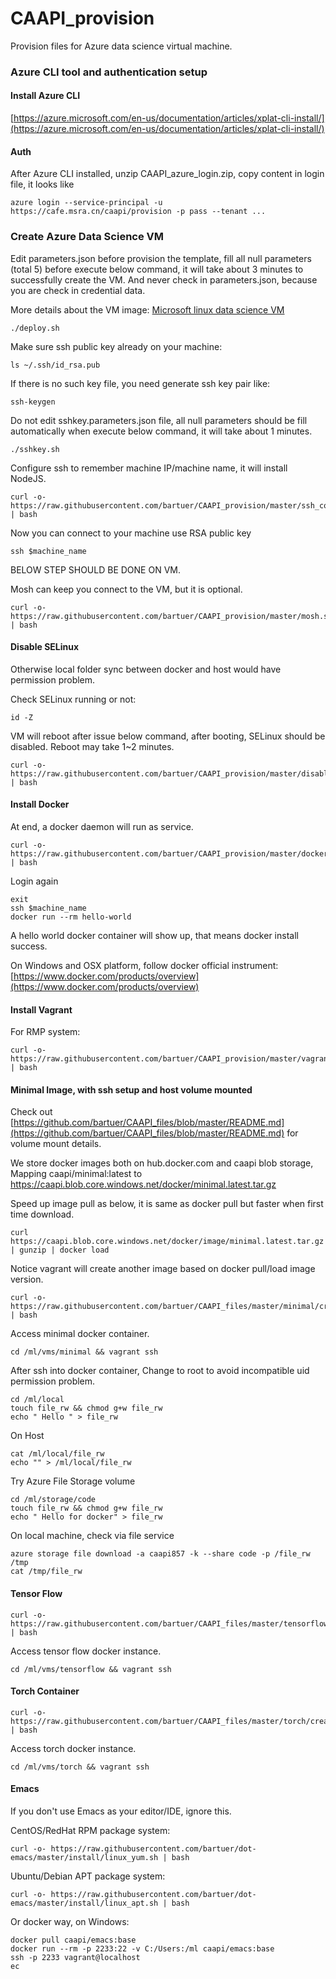 # CAAPI_provision

Provision files for Azure data science virtual machine. 

### Azure CLI tool and authentication setup

#### Install Azure CLI
[https://azure.microsoft.com/en-us/documentation/articles/xplat-cli-install/](https://azure.microsoft.com/en-us/documentation/articles/xplat-cli-install/)

#### Auth
After Azure CLI installed, unzip CAAPI_azure_login.zip, copy content
in login file, it looks like

```shell
azure login --service-principal -u https://cafe.msra.cn/caapi/provision -p pass --tenant ...
```
### Create Azure Data Science VM
Edit parameters.json before provision the template, fill all null 
parameters (total 5) before execute below command, it will take about 3 minutes
to successfully create the VM. And never check in parameters.json,
because you are check in credential data.

More details about the VM image:
[Microsoft linux data science VM](https://azure.microsoft.com/en-us/marketplace/partners/microsoft-ads/linux-data-science-vm/)

```shell
./deploy.sh
```
Make sure ssh public key already on your machine:
```shell
ls ~/.ssh/id_rsa.pub
```
If there is no such key file, you need generate ssh key pair like:
```shell
ssh-keygen
```
Do not edit sshkey.parameters.json file, all null parameters should be
fill automatically when execute below command, it will take about 1 minutes.
```shell
./sshkey.sh
```
Configure ssh to remember machine IP/machine name, it will install NodeJS.
```shell
curl -o- https://raw.githubusercontent.com/bartuer/CAAPI_provision/master/ssh_config.sh | bash
```
Now you can connect to your machine use RSA public key
```shell
ssh $machine_name
```
BELOW STEP SHOULD BE DONE ON VM.

Mosh can keep you connect to the VM, but it is optional.
```shell
curl -o- https://raw.githubusercontent.com/bartuer/CAAPI_provision/master/mosh.sh | bash
```

#### Disable SELinux
Otherwise local folder sync between docker and host would have
permission problem.

Check SELinux running or not:
```shell
id -Z
```

VM will reboot after issue below command, after booting, SELinux should be
disabled. Reboot may take 1~2 minutes.
```shell
curl -o- https://raw.githubusercontent.com/bartuer/CAAPI_provision/master/disable_selinux.sh | bash
```

#### Install Docker

At end, a docker daemon will run as service.

```shell
curl -o- https://raw.githubusercontent.com/bartuer/CAAPI_provision/master/docker.sh | bash
```

Login again
```shell
exit
ssh $machine_name
docker run --rm hello-world
```
A hello world docker container will show up, that means docker install success.

On Windows and OSX platform, follow docker official instrument:
[https://www.docker.com/products/overview](https://www.docker.com/products/overview)

#### Install Vagrant

For RMP system:

```shell
curl -o- https://raw.githubusercontent.com/bartuer/CAAPI_provision/master/vagrant.yum.sh | bash
```

#### Minimal Image, with ssh setup and host volume mounted 

Check out [https://github.com/bartuer/CAAPI_files/blob/master/README.md](https://github.com/bartuer/CAAPI_files/blob/master/README.md)
for volume mount details.

We store docker images both on hub.docker.com and caapi blob storage,
Mapping caapi/minimal:latest to https://caapi.blob.core.windows.net/docker/minimal.latest.tar.gz

Speed up image pull as below, it is same as docker pull but faster when first time download.
```
curl https://caapi.blob.core.windows.net/docker/image/minimal.latest.tar.gz | gunzip | docker load
```
Notice vagrant will create another image based on docker pull/load image version.
```shell
curl -o- https://raw.githubusercontent.com/bartuer/CAAPI_files/master/minimal/create.sh | bash
```

Access minimal docker container.
```shell
cd /ml/vms/minimal && vagrant ssh
```

After ssh into docker container, Change to root to avoid incompatible
uid permission problem.

```shell
cd /ml/local
touch file_rw && chmod g+w file_rw
echo " Hello " > file_rw
```

On Host
```shell
cat /ml/local/file_rw
echo "" > /ml/local/file_rw
```

Try Azure File Storage volume
```shell
cd /ml/storage/code
touch file_rw && chmod g+w file_rw
echo " Hello for docker" > file_rw
```

On local machine, check via file service
```shell
azure storage file download -a caapi857 -k --share code -p /file_rw /tmp 
cat /tmp/file_rw
```

#### Tensor Flow 

```shell
curl -o- https://raw.githubusercontent.com/bartuer/CAAPI_files/master/tensorflow/create.sh | bash
```

Access tensor flow docker instance.

```shell
cd /ml/vms/tensorflow && vagrant ssh
```

#### Torch Container

```shell
curl -o- https://raw.githubusercontent.com/bartuer/CAAPI_files/master/torch/create.sh | bash
```
Access torch docker instance.

```shell
cd /ml/vms/torch && vagrant ssh
```

#### Emacs
If you don't use Emacs as your editor/IDE, ignore this.

CentOS/RedHat RPM package system:
```shell
curl -o- https://raw.githubusercontent.com/bartuer/dot-emacs/master/install/linux_yum.sh | bash
```

Ubuntu/Debian APT package system:
```shell
curl -o- https://raw.githubusercontent.com/bartuer/dot-emacs/master/install/linux_apt.sh | bash
```
Or docker way, on Windows:
```shell
docker pull caapi/emacs:base
docker run --rm -p 2233:22 -v C:/Users:/ml caapi/emacs:base
ssh -p 2233 vagrant@localhost
ec
```